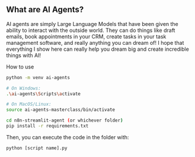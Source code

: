 ## What are AI Agents?

AI agents are simply Large Language Models that have been given the ability to interact with the outside world. They
can do things like draft emails, book appointments in your CRM, create tasks in your task management software, and
really anything you can dream of! I hope that everything I show here can really help you dream big
and create incredible things with AI!

How to use

```bash
python -m venv ai-agents

# On Windows:
.\ai-agents\Scripts\activate

# On MacOS/Linux: 
source ai-agents-masterclass/bin/activate

cd n8n-streamlit-agent (or whichever folder)
pip install -r requirements.txt
```

Then, you can execute the code in the folder with:

```bash
python [script name].py
```